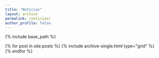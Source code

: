 ```yaml
---
title: "Notícias"
layout: archive
permalink: /noticias/
author_profile: false
---
```


{% include base_path %}

<div class="grid__wrapper">
  {% for post in site.posts %}
    {% include archive-single.html type="grid" %}
  {% endfor %}
</div>